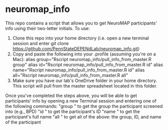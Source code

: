 # neuromap_info
This repo contains a script that allows you to get NeuroMAP participants' info using their two-letter initials. 
To use:
1. Clone this repo into your home directory (i.e. open a new terminal session and enter git clone https://github.com/PennStateDEPENdLab/neuromap_info.git)
2. Copy and paste the following into your .profile (assuming you're on a Mac):
alias group="Rscript neuromap_info/pull_info_from_master.R group"
alias id="Rscript neuromap_info/pull_info_from_master.R id"
alias name="Rscript neuromap_info/pull_info_from_master.R id"
alias all="Rscript neuromap_info/pull_info_from_master.R all"
3. Make sure you have our lab's OneDrive folder in your home directory. This script will pull from the master spreadsheet located in this folder.

Once you've completed the steps above, you will be able to get participants' info by opening a new Terminal session and entering one of the following commands:
"group <first two letters of first name> <first two letters of last name>" to get the group the participant screened into (e.g., BPD)
"id <first two letters of first name> <first two letters of last name>" to get the participant's ID
"name <first two letters of first name> <first two letters of last name>" to get the participant's full name
"all <first two letters of first name> <first two letters of last name>" to get all of the above: the group, ID, and name of the participant



